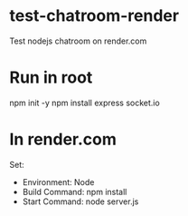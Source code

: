 # test-chatroom-render
Test nodejs chatroom on render.com 

<h1>Run in root</h1>
npm init -y
npm install express socket.io

<h1>In render.com</h1>
Set:

- Environment: Node
- Build Command: npm install
- Start Command: node server.js
